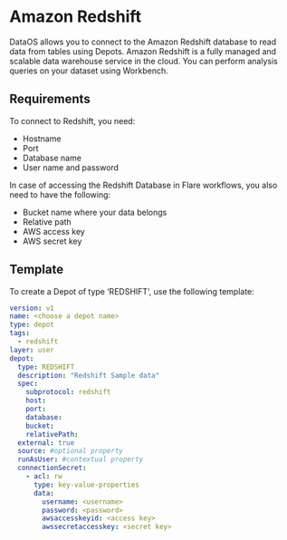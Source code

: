 # Amazon Redshift

DataOS allows you to connect to the Amazon Redshift database to read data from tables using Depots. Amazon Redshift is a fully managed and scalable data warehouse service in the cloud. You can perform analysis queries on your dataset using Workbench.

## Requirements

To connect to Redshift, you need:

- Hostname
- Port
- Database name
- User name and password

In case of accessing the Redshift Database in Flare workflows, you also need to have the following:

- Bucket name where your data belongs
- Relative path
- AWS access key
- AWS secret key

## Template

To create a Depot of type ‘REDSHIFT‘, use the following template:

```yaml
version: v1
name: <choose a depot name>
type: depot
tags:
  - redshift
layer: user
depot:
  type: REDSHIFT
  description: "Redshift Sample data"
  spec:
    subprotocol: redshift
    host: 
    port: 
    database:
    bucket:     
    relativePath:
  external: true
  source: #optional property
  runAsUser: #contextual property
  connectionSecret:
    - acl: rw
      type: key-value-properties
      data:
        username: <username>
        password: <password>
        awsaccesskeyid: <access key>
        awssecretaccesskey: <secret key>
```